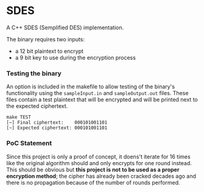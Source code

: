 # SDES
A C++ SDES (Semplified DES) implementation.

The binary requires two inputs:
- a 12 bit plaintext to encrypt
- a 9 bit key to use during the encryption process

### Testing the binary
An option is included in the makefile to allow testing of the binary's functionality using the `sampleInput.in` and `sampleOutput.out` files.
These files contain a test plaintext that will be encrypted and will be printed next to the expected ciphertext.

```
make TEST
[~] Final ciphertext:    000101001101
[~] Expected ciphertext: 000101001101
```

### PoC Statement
Since this project is only a proof of concept, it doens't iterate for 16 times like the original algorithm should and only encrypts for one round instead.
This should be obvious but **this project is not to be used as a proper encryption method**; the cipher has already been cracked decades ago and there is no propagation because of the number of rounds performed.
